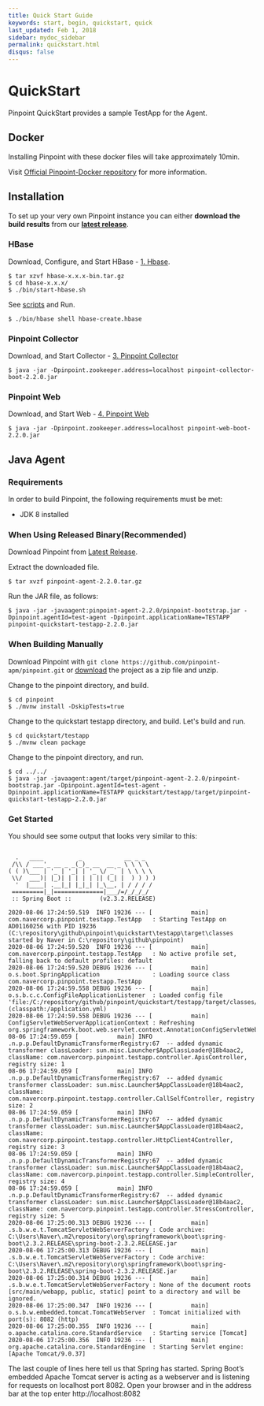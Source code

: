 ```yaml
---
title: Quick Start Guide
keywords: start, begin, quickstart, quick
last_updated: Feb 1, 2018
sidebar: mydoc_sidebar
permalink: quickstart.html
disqus: false
---
```


# QuickStart
Pinpoint QuickStart provides a sample TestApp for the Agent.

## Docker
Installing Pinpoint with these docker files will take approximately 10min.

Visit [Official Pinpoint-Docker repository](https://github.com/pinpoint-apm/pinpoint-docker) for more information.

## Installation
To set up your very own Pinpoint instance you can either **download the build results** from our [**latest release**](https://github.com/pinpoint-apm/pinpoint/releases/latest).

### HBase
Download, Configure, and Start HBase - [1. Hbase](https://pinpoint-apm.github.io/pinpoint/installation.html#1-hbase).

~~~
$ tar xzvf hbase-x.x.x-bin.tar.gz
$ cd hbase-x.x.x/
$ ./bin/start-hbase.sh
~~~

See [scripts](https://github.com/pinpoint-apm/pinpoint/tree/master/hbase/scripts) and Run.

~~~
$ ./bin/hbase shell hbase-create.hbase
~~~

### Pinpoint Collector
Download, and Start Collector - [3. Pinpoint Collector](https://pinpoint-apm.github.io/pinpoint/installation.html#3-pinpoint-collector)

~~~
$ java -jar -Dpinpoint.zookeeper.address=localhost pinpoint-collector-boot-2.2.0.jar
~~~

### Pinpoint Web
Download, and Start Web - [4. Pinpoint Web](https://pinpoint-apm.github.io/pinpoint/installation.html#4-pinpoint-web)

~~~
$ java -jar -Dpinpoint.zookeeper.address=localhost pinpoint-web-boot-2.2.0.jar
~~~

## Java Agent

### Requirements
In order to build Pinpoint, the following requirements must be met:

* JDK 8 installed

### When Using Released Binary(Recommended) 
Download Pinpoint from [Latest Release](https://github.com/pinpoint-apm/pinpoint/releases/latest).

Extract the downloaded file.
~~~
$ tar xvzf pinpoint-agent-2.2.0.tar.gz
~~~

Run the JAR file, as follows:
~~~
$ java -jar -javaagent:pinpoint-agent-2.2.0/pinpoint-bootstrap.jar -Dpinpoint.agentId=test-agent -Dpinpoint.applicationName=TESTAPP pinpoint-quickstart-testapp-2.2.0.jar
~~~

### When Building Manually
Download Pinpoint with `git clone https://github.com/pinpoint-apm/pinpoint.git` or [download](https://github.com/pinpoint-apm/pinpoint/archive/master.zip) the project as a zip file and unzip.

Change to the pinpoint directory, and build.
~~~
$ cd pinpoint
$ ./mvnw install -DskipTests=true 
~~~

Change to the quickstart testapp directory, and build.
Let's build and run.
~~~
$ cd quickstart/testapp
$ ./mvnw clean package
~~~

Change to the pinpoint directory, and run.
~~~
$ cd ../../
$ java -jar -javaagent:agent/target/pinpoint-agent-2.2.0/pinpoint-bootstrap.jar -Dpinpoint.agentId=test-agent -Dpinpoint.applicationName=TESTAPP quickstart/testapp/target/pinpoint-quickstart-testapp-2.2.0.jar
~~~

### Get Started
You should see some output that looks very similar to this:
~~~

  .   ____          _            __ _ _
 /\\ / ___'_ __ _ _(_)_ __  __ _ \ \ \ \
( ( )\___ | '_ | '_| | '_ \/ _` | \ \ \ \
 \\/  ___)| |_)| | | | | || (_| |  ) ) ) )
  '  |____| .__|_| |_|_| |_\__, | / / / /
 =========|_|==============|___/=/_/_/_/
 :: Spring Boot ::        (v2.3.2.RELEASE)

2020-08-06 17:24:59.519  INFO 19236 --- [           main] com.navercorp.pinpoint.testapp.TestApp   : Starting TestApp on AD01160256 with PID 19236 (C:\repository\github\pinpoint\quickstart\testapp\target\classes started by Naver in C:\repository\github\pinpoint)
2020-08-06 17:24:59.520  INFO 19236 --- [           main] com.navercorp.pinpoint.testapp.TestApp   : No active profile set, falling back to default profiles: default
2020-08-06 17:24:59.520 DEBUG 19236 --- [           main] o.s.boot.SpringApplication               : Loading source class com.navercorp.pinpoint.testapp.TestApp
2020-08-06 17:24:59.558 DEBUG 19236 --- [           main] o.s.b.c.c.ConfigFileApplicationListener  : Loaded config file 'file:/C:/repository/github/pinpoint/quickstart/testapp/target/classes/application.yml' (classpath:/application.yml)
2020-08-06 17:24:59.558 DEBUG 19236 --- [           main] ConfigServletWebServerApplicationContext : Refreshing org.springframework.boot.web.servlet.context.AnnotationConfigServletWebServerApplicationContext@46185a1b
08-06 17:24:59.059 [           main] INFO  .n.p.p.DefaultDynamicTransformerRegistry:67  -- added dynamic transformer classLoader: sun.misc.Launcher$AppClassLoader@18b4aac2, className: com.navercorp.pinpoint.testapp.controller.ApisController, registry size: 1
08-06 17:24:59.059 [           main] INFO  .n.p.p.DefaultDynamicTransformerRegistry:67  -- added dynamic transformer classLoader: sun.misc.Launcher$AppClassLoader@18b4aac2, className: com.navercorp.pinpoint.testapp.controller.CallSelfController, registry size: 2
08-06 17:24:59.059 [           main] INFO  .n.p.p.DefaultDynamicTransformerRegistry:67  -- added dynamic transformer classLoader: sun.misc.Launcher$AppClassLoader@18b4aac2, className: com.navercorp.pinpoint.testapp.controller.HttpClient4Controller, registry size: 3
08-06 17:24:59.059 [           main] INFO  .n.p.p.DefaultDynamicTransformerRegistry:67  -- added dynamic transformer classLoader: sun.misc.Launcher$AppClassLoader@18b4aac2, className: com.navercorp.pinpoint.testapp.controller.SimpleController, registry size: 4
08-06 17:24:59.059 [           main] INFO  .n.p.p.DefaultDynamicTransformerRegistry:67  -- added dynamic transformer classLoader: sun.misc.Launcher$AppClassLoader@18b4aac2, className: com.navercorp.pinpoint.testapp.controller.StressController, registry size: 5
2020-08-06 17:25:00.313 DEBUG 19236 --- [           main] .s.b.w.e.t.TomcatServletWebServerFactory : Code archive: C:\Users\Naver\.m2\repository\org\springframework\boot\spring-boot\2.3.2.RELEASE\spring-boot-2.3.2.RELEASE.jar
2020-08-06 17:25:00.313 DEBUG 19236 --- [           main] .s.b.w.e.t.TomcatServletWebServerFactory : Code archive: C:\Users\Naver\.m2\repository\org\springframework\boot\spring-boot\2.3.2.RELEASE\spring-boot-2.3.2.RELEASE.jar
2020-08-06 17:25:00.314 DEBUG 19236 --- [           main] .s.b.w.e.t.TomcatServletWebServerFactory : None of the document roots [src/main/webapp, public, static] point to a directory and will be ignored.
2020-08-06 17:25:00.347  INFO 19236 --- [           main] o.s.b.w.embedded.tomcat.TomcatWebServer  : Tomcat initialized with port(s): 8082 (http)
2020-08-06 17:25:00.355  INFO 19236 --- [           main] o.apache.catalina.core.StandardService   : Starting service [Tomcat]
2020-08-06 17:25:00.356  INFO 19236 --- [           main] org.apache.catalina.core.StandardEngine  : Starting Servlet engine: [Apache Tomcat/9.0.37]
~~~

The last couple of lines here tell us that Spring has started. Spring Boot’s embedded Apache Tomcat server is acting as a webserver and is listening for requests on localhost port 8082. Open your browser and in the address bar at the top enter http://localhost:8082
 

